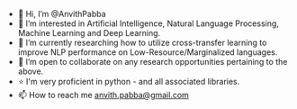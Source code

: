 - 👋 Hi, I’m @AnvithPabba
- 👀 I’m interested in Artificial Intelligence, Natural Language Processing, Machine Learning and Deep Learning.
- 🌱 I’m currently researching how to utilize cross-transfer learning to improve NLP performance on Low-Resource/Marginalized languages.
- 💞️ I’m open to collaborate on any research opportunities pertaining to the above.
- ⭐ I'm very proficient in python - and all associated libraries.
- 📫 How to reach me anvith.pabba@gmail.com

<!---
AnvithPabba/AnvithPabba is a ✨ special ✨ repository because its `README.md` (this file) appears on your GitHub profile.
You can click the Preview link to take a look at your changes.
--->
